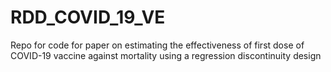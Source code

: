# RDD_COVID_19_VE
Repo for code for paper on estimating the effectiveness of first dose of COVID-19 vaccine against mortality using a regression discontinuity design
